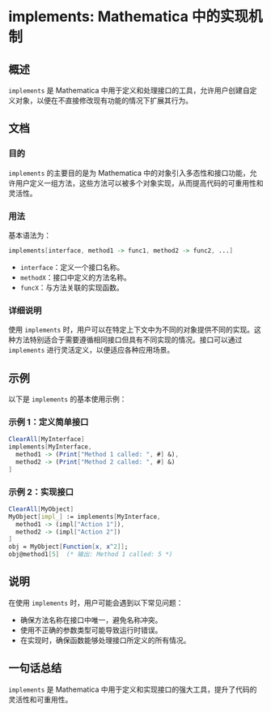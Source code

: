 <!--
Meta Description: # implements: Mathematica 中的实现机制 ## 概述 `implements` 是 Mathematica 中用于定义和处理接口的工具，允许用户创建自定义对象，以便在不直接修改现有功能的情况下扩展其行为。 ## 文档 ### 目的 `implements` 的主要目的是为 M...
Meta Keywords: implements, mathematica, method1, method2, myinterface
-->

# implements: Mathematica 中的实现机制

## 概述
`implements` 是 Mathematica 中用于定义和处理接口的工具，允许用户创建自定义对象，以便在不直接修改现有功能的情况下扩展其行为。

## 文档
### 目的
`implements` 的主要目的是为 Mathematica 中的对象引入多态性和接口功能，允许用户定义一组方法，这些方法可以被多个对象实现，从而提高代码的可重用性和灵活性。

### 用法
基本语法为：
```mathematica
implements[interface, method1 -> func1, method2 -> func2, ...]
```
- `interface`：定义一个接口名称。
- `methodX`：接口中定义的方法名称。
- `funcX`：与方法关联的实现函数。

### 详细说明
使用 `implements` 时，用户可以在特定上下文中为不同的对象提供不同的实现。这种方法特别适合于需要遵循相同接口但具有不同实现的情况。接口可以通过 `implements` 进行灵活定义，以便适应各种应用场景。

## 示例
以下是 `implements` 的基本使用示例：

### 示例 1：定义简单接口
```mathematica
ClearAll[MyInterface]
implements[MyInterface, 
  method1 -> (Print["Method 1 called: ", #] &), 
  method2 -> (Print["Method 2 called: ", #] &)
]
```

### 示例 2：实现接口
```mathematica
ClearAll[MyObject]
MyObject[impl_] := implements[MyInterface, 
  method1 -> (impl["Action 1"]),
  method2 -> (impl["Action 2"])
]
obj = MyObject[Function[x, x^2]];
obj@method1[5]  (* 输出: Method 1 called: 5 *)
```

## 说明
在使用 `implements` 时，用户可能会遇到以下常见问题：
- 确保方法名称在接口中唯一，避免名称冲突。
- 使用不正确的参数类型可能导致运行时错误。
- 在实现时，确保函数能够处理接口所定义的所有情况。

## 一句话总结
`implements` 是 Mathematica 中用于定义和实现接口的强大工具，提升了代码的灵活性和可重用性。